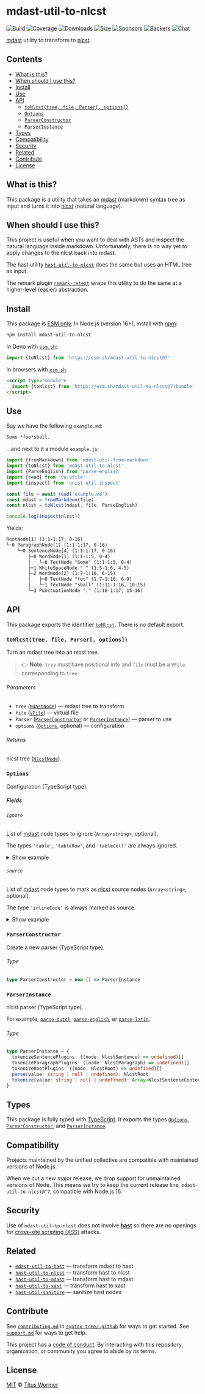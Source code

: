 # mdast-util-to-nlcst

[![Build][build-badge]][build]
[![Coverage][coverage-badge]][coverage]
[![Downloads][downloads-badge]][downloads]
[![Size][size-badge]][size]
[![Sponsors][sponsors-badge]][collective]
[![Backers][backers-badge]][collective]
[![Chat][chat-badge]][chat]

[mdast][] utility to transform to [nlcst][].

## Contents

*   [What is this?](#what-is-this)
*   [When should I use this?](#when-should-i-use-this)
*   [Install](#install)
*   [Use](#use)
*   [API](#api)
    *   [`toNlcst(tree, file, Parser[, options])`](#tonlcsttree-file-parser-options)
    *   [`Options`](#options)
    *   [`ParserConstructor`](#parserconstructor)
    *   [`ParserInstance`](#parserinstance)
*   [Types](#types)
*   [Compatibility](#compatibility)
*   [Security](#security)
*   [Related](#related)
*   [Contribute](#contribute)
*   [License](#license)

## What is this?

This package is a utility that takes an [mdast][] (markdown) syntax tree as
input and turns it into [nlcst][] (natural language).

## When should I use this?

This project is useful when you want to deal with ASTs and inspect the natural
language inside markdown.
Unfortunately, there is no way yet to apply changes to the nlcst back into
mdast.

The hast utility [`hast-util-to-nlcst`][hast-util-to-nlcst] does the same but
uses an HTML tree as input.

The remark plugin [`remark-retext`][remark-retext] wraps this utility to do the
same at a higher-level (easier) abstraction.

## Install

This package is [ESM only][esm].
In Node.js (version 16+), install with [npm][]:

```sh
npm install mdast-util-to-nlcst
```

In Deno with [`esm.sh`][esmsh]:

```js
import {toNlcst} from 'https://esm.sh/mdast-util-to-nlcst@7'
```

In browsers with [`esm.sh`][esmsh]:

```html
<script type="module">
  import {toNlcst} from 'https://esm.sh/mdast-util-to-nlcst@7?bundle'
</script>
```

## Use

Say we have the following `example.md`:

```markdown
Some *foo*sball.
```

…and next to it a module `example.js`:

```js
import {fromMarkdown} from 'mdast-util-from-markdown'
import {toNlcst} from 'mdast-util-to-nlcst'
import {ParseEnglish} from 'parse-english'
import {read} from 'to-vfile'
import {inspect} from 'unist-util-inspect'

const file = await read('example.md')
const mdast = fromMarkdown(file)
const nlcst = toNlcst(mdast, file, ParseEnglish)

console.log(inspect(nlcst))
```

Yields:

```txt
RootNode[1] (1:1-1:17, 0-16)
└─0 ParagraphNode[1] (1:1-1:17, 0-16)
    └─0 SentenceNode[4] (1:1-1:17, 0-16)
        ├─0 WordNode[1] (1:1-1:5, 0-4)
        │   └─0 TextNode "Some" (1:1-1:5, 0-4)
        ├─1 WhiteSpaceNode " " (1:5-1:6, 4-5)
        ├─2 WordNode[2] (1:7-1:16, 6-15)
        │   ├─0 TextNode "foo" (1:7-1:10, 6-9)
        │   └─1 TextNode "sball" (1:11-1:16, 10-15)
        └─3 PunctuationNode "." (1:16-1:17, 15-16)
```

## API

This package exports the identifier [`toNlcst`][api-to-nlcst].
There is no default export.

### `toNlcst(tree, file, Parser[, options])`

Turn an mdast tree into an nlcst tree.

> 👉 **Note**: `tree` must have positional info and `file` must be a `VFile`
> corresponding to `tree`.

###### Parameters

*   `tree` ([`MdastNode`][mdast-node])
    — mdast tree to transform
*   `file` ([`VFile`][vfile])
    — virtual file
*   `Parser` ([`ParserConstructor`][api-parser-constructor] or
    [`ParserInstance`][api-parser-instance])
    — parser to use
*   `options` ([`Options`][api-options], optional)
    — configuration

###### Returns

nlcst tree ([`NlcstNode`][nlcst-node]).

### `Options`

Configuration (TypeScript type).

##### Fields

###### `ignore`

List of [mdast][] node types to ignore (`Array<string>`, optional).

The types `'table'`, `'tableRow'`, and `'tableCell'` are always ignored.

<details><summary>Show example</summary>

Say we have the following file `example.md`:

```md
A paragraph.

> A paragraph in a block quote.
```

…and if we now transform with `ignore: ['blockquote']`, we get:

```txt
RootNode[2] (1:1-3:1, 0-14)
├─0 ParagraphNode[1] (1:1-1:13, 0-12)
│   └─0 SentenceNode[4] (1:1-1:13, 0-12)
│       ├─0 WordNode[1] (1:1-1:2, 0-1)
│       │   └─0 TextNode "A" (1:1-1:2, 0-1)
│       ├─1 WhiteSpaceNode " " (1:2-1:3, 1-2)
│       ├─2 WordNode[1] (1:3-1:12, 2-11)
│       │   └─0 TextNode "paragraph" (1:3-1:12, 2-11)
│       └─3 PunctuationNode "." (1:12-1:13, 11-12)
└─1 WhiteSpaceNode "\n\n" (1:13-3:1, 12-14)
```

</details>

###### `source`

List of [mdast][] node types to mark as [nlcst][] source nodes
(`Array<string>`, optional).

The type `'inlineCode'` is always marked as source.

<details><summary>Show example</summary>

Say we have the following file `example.md`:

```md
A paragraph.

> A paragraph in a block quote.
```

…and if we now transform with `source: ['blockquote']`, we get:

```txt
RootNode[3] (1:1-3:32, 0-45)
├─0 ParagraphNode[1] (1:1-1:13, 0-12)
│   └─0 SentenceNode[4] (1:1-1:13, 0-12)
│       ├─0 WordNode[1] (1:1-1:2, 0-1)
│       │   └─0 TextNode "A" (1:1-1:2, 0-1)
│       ├─1 WhiteSpaceNode " " (1:2-1:3, 1-2)
│       ├─2 WordNode[1] (1:3-1:12, 2-11)
│       │   └─0 TextNode "paragraph" (1:3-1:12, 2-11)
│       └─3 PunctuationNode "." (1:12-1:13, 11-12)
├─1 WhiteSpaceNode "\n\n" (1:13-3:1, 12-14)
└─2 ParagraphNode[1] (3:1-3:32, 14-45)
    └─0 SentenceNode[1] (3:1-3:32, 14-45)
        └─0 SourceNode "> A paragraph in a block quote." (3:1-3:32, 14-45)
```

</details>

### `ParserConstructor`

Create a new parser (TypeScript type).

###### Type

```ts
type ParserConstructor = new () => ParserInstance
```

### `ParserInstance`

nlcst parser (TypeScript type).

For example, [`parse-dutch`][parse-dutch], [`parse-english`][parse-english], or
[`parse-latin`][parse-latin].

###### Type

```ts
type ParserInstance = {
  tokenizeSentencePlugins: ((node: NlcstSentence) => undefined)[]
  tokenizeParagraphPlugins: ((node: NlcstParagraph) => undefined)[]
  tokenizeRootPlugins: ((node: NlcstRoot) => undefined)[]
  parse(value: string | null | undefined): NlcstRoot
  tokenize(value: string | null | undefined): Array<NlcstSentenceContent>
}
```

## Types

This package is fully typed with [TypeScript][].
It exports the types [`Options`][api-options],
[`ParserConstructor`][api-parser-constructor], and
[`ParserInstance`][api-parser-instance].

## Compatibility

Projects maintained by the unified collective are compatible with maintained
versions of Node.js.

When we cut a new major release, we drop support for unmaintained versions of
Node.
This means we try to keep the current release line, `mdast-util-to-nlcst@^7`,
compatible with Node.js 16.

## Security

Use of `mdast-util-to-nlcst` does not involve [**hast**][hast] so there are no
openings for [cross-site scripting (XSS)][xss] attacks.

## Related

*   [`mdast-util-to-hast`](https://github.com/syntax-tree/mdast-util-to-hast)
    — transform mdast to hast
*   [`hast-util-to-nlcst`](https://github.com/syntax-tree/hast-util-to-nlcst)
    — transform hast to nlcst
*   [`hast-util-to-mdast`](https://github.com/syntax-tree/hast-util-to-mdast)
    — transform hast to mdast
*   [`hast-util-to-xast`](https://github.com/syntax-tree/hast-util-to-xast)
    — transform hast to xast
*   [`hast-util-sanitize`](https://github.com/syntax-tree/hast-util-sanitize)
    — sanitize hast nodes

## Contribute

See [`contributing.md`][contributing] in [`syntax-tree/.github`][health] for
ways to get started.
See [`support.md`][support] for ways to get help.

This project has a [code of conduct][coc].
By interacting with this repository, organization, or community you agree to
abide by its terms.

## License

[MIT][license] © [Titus Wormer][author]

<!-- Definitions -->

[build-badge]: https://github.com/syntax-tree/mdast-util-to-nlcst/workflows/main/badge.svg

[build]: https://github.com/syntax-tree/mdast-util-to-nlcst/actions

[coverage-badge]: https://img.shields.io/codecov/c/github/syntax-tree/mdast-util-to-nlcst.svg

[coverage]: https://codecov.io/github/syntax-tree/mdast-util-to-nlcst

[downloads-badge]: https://img.shields.io/npm/dm/mdast-util-to-nlcst.svg

[downloads]: https://www.npmjs.com/package/mdast-util-to-nlcst

[size-badge]: https://img.shields.io/badge/dynamic/json?label=minzipped%20size&query=$.size.compressedSize&url=https://deno.bundlejs.com/?q=mdast-util-to-nlcst

[size]: https://bundlejs.com/?q=mdast-util-to-nlcst

[sponsors-badge]: https://opencollective.com/unified/sponsors/badge.svg

[backers-badge]: https://opencollective.com/unified/backers/badge.svg

[collective]: https://opencollective.com/unified

[chat-badge]: https://img.shields.io/badge/chat-discussions-success.svg

[chat]: https://github.com/syntax-tree/unist/discussions

[npm]: https://docs.npmjs.com/cli/install

[esm]: https://gist.github.com/sindresorhus/a39789f98801d908bbc7ff3ecc99d99c

[esmsh]: https://esm.sh

[typescript]: https://www.typescriptlang.org

[license]: license

[author]: https://wooorm.com

[health]: https://github.com/syntax-tree/.github

[contributing]: https://github.com/syntax-tree/.github/blob/main/contributing.md

[support]: https://github.com/syntax-tree/.github/blob/main/support.md

[coc]: https://github.com/syntax-tree/.github/blob/main/code-of-conduct.md

[xss]: https://en.wikipedia.org/wiki/Cross-site_scripting

[mdast]: https://github.com/syntax-tree/mdast

[mdast-node]: https://github.com/syntax-tree/mdast#nodes

[nlcst]: https://github.com/syntax-tree/nlcst

[nlcst-node]: https://github.com/syntax-tree/nlcst#node

[hast]: https://github.com/syntax-tree/hast

[hast-util-to-nlcst]: https://github.com/syntax-tree/hast-util-to-nlcst

[remark-retext]: https://github.com/remarkjs/remark-retext

[vfile]: https://github.com/vfile/vfile

[parse-english]: https://github.com/wooorm/parse-english

[parse-latin]: https://github.com/wooorm/parse-latin

[parse-dutch]: https://github.com/wooorm/parse-dutch

[api-to-nlcst]: #tonlcsttree-file-parser-options

[api-options]: #options

[api-parser-constructor]: #parserconstructor

[api-parser-instance]: #parserinstance
